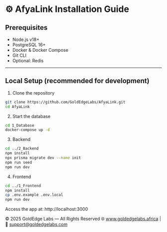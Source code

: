# ⚙️ AfyaLink Installation Guide

## Prerequisites
- Node.js v18+
- PostgreSQL 16+
- Docker & Docker Compose
- Git CLI
- Optional: Redis

---

## Local Setup (recommended for development)

1. Clone the repository
```bash
git clone https://github.com/GoldEdgeLabs/AfyaLink.git
cd AfyaLink
```

2. Start the database
```bash
cd 1_Database
docker-compose up -d
```

3. Backend
```bash
cd ../2_Backend
npm install
npx prisma migrate dev --name init
npm run seed
npm run dev
```

4. Frontend
```bash
cd ../1_Frontend
npm install
cp .env.example .env.local
npm run dev
```

Access the app at: http://localhost:3000


© 2025 GoldEdge Labs — All Rights Reserved
🌐 www.goldedgelabs.africa | 📧 support@goldedgelabs.com
